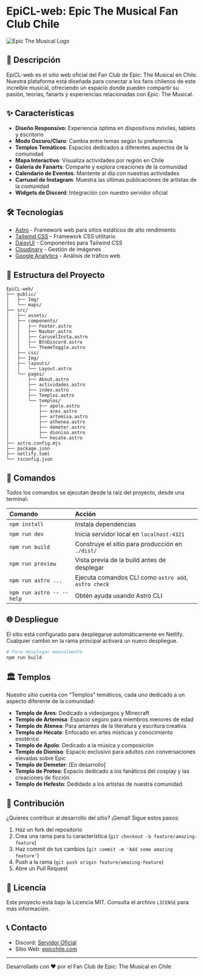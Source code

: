 


          
# EpiCL-web: Epic The Musical Fan Club Chile

![Epic The Musical Logo](https://epic-musical-chile.netlify.app/_astro/Epic_Logo.BCeKytGC_Z1emcf9.webp)

## 📖 Descripción

EpiCL-web es el sitio web oficial del Fan Club de Epic: The Musical en Chile. Nuestra plataforma está diseñada para conectar a los fans chilenos de este increíble musical, ofreciendo un espacio donde pueden compartir su pasión, teorías, fanarts y experiencias relacionadas con Epic: The Musical.

## ✨ Características

- **Diseño Responsivo**: Experiencia óptima en dispositivos móviles, tablets y escritorio
- **Modo Oscuro/Claro**: Cambia entre temas según tu preferencia
- **Templos Temáticos**: Espacios dedicados a diferentes aspectos de la comunidad
- **Mapa Interactivo**: Visualiza actividades por región en Chile
- **Galería de Fanarts**: Comparte y explora creaciones de la comunidad
- **Calendario de Eventos**: Mantente al día con nuestras actividades
- **Carrusel de Instagram**: Muestra las últimas publicaciones de artistas de la comunidad
- **Widgets de Discord**: Integración con nuestro servidor oficial

## 🛠️ Tecnologías

- [Astro](https://astro.build/) - Framework web para sitios estáticos de alto rendimiento
- [Tailwind CSS](https://tailwindcss.com/) - Framework CSS utilitario
- [DaisyUI](https://daisyui.com/) - Componentes para Tailwind CSS
- [Cloudinary](https://cloudinary.com/) - Gestión de imágenes
- [Google Analytics](https://analytics.google.com/) - Análisis de tráfico web

## 🚀 Estructura del Proyecto

```
EpiCL-web/
├── public/
│   ├── Img/
│   └── maps/
├── src/
│   ├── assets/
│   ├── components/
│   │   ├── Footer.astro
│   │   ├── Navbar.astro
│   │   ├── CaruselInsta.astro
│   │   ├── BtnDiscord.astro
│   │   └── ThemeToggle.astro
│   ├── css/
│   ├── Img/
│   ├── layouts/
│   │   └── Layout.astro
│   └── pages/
│       ├── About.astro
│       ├── actividades.astro
│       ├── index.astro
│       ├── Templos.astro
│       └── templos/
│           ├── apolo.astro
│           ├── ares.astro
│           ├── artemisa.astro
│           ├── athenea.astro
│           ├── demeter.astro
│           ├── dioniso.astro
│           └── hecate.astro
├── astro.config.mjs
├── package.json
├── netlify.toml
└── tsconfig.json
```

## 🧞 Comandos

Todos los comandos se ejecutan desde la raíz del proyecto, desde una terminal:

| Comando                   | Acción                                           |
| :------------------------ | :----------------------------------------------- |
| `npm install`             | Instala dependencias                             |
| `npm run dev`             | Inicia servidor local en `localhost:4321`        |
| `npm run build`           | Construye el sitio para producción en `./dist/`  |
| `npm run preview`         | Vista previa de la build antes de desplegar      |
| `npm run astro ...`       | Ejecuta comandos CLI como `astro add`, `astro check` |
| `npm run astro -- --help` | Obtén ayuda usando Astro CLI                     |

## 🌐 Despliegue

El sitio está configurado para desplegarse automáticamente en Netlify. Cualquier cambio en la rama principal activará un nuevo despliegue.

```bash
# Para desplegar manualmente
npm run build
```

## 🏛️ Templos

Nuestro sitio cuenta con "Templos" temáticos, cada uno dedicado a un aspecto diferente de la comunidad:

- **Templo de Ares**: Dedicado a videojuegos y Minecraft
- **Templo de Artemisa**: Espacio seguro para miembros menores de edad
- **Templo de Atenea**: Para amantes de la literatura y escritura creativa
- **Templo de Hécate**: Enfocado en artes místicas y conocimiento esotérico
- **Templo de Apolo**: Dedicado a la música y composición
- **Templo de Dioniso**: Espacio exclusivo para adultos con conversaciones elevadas sobre Epic
- **Templo de Demeter**: [En desarrollo]
- **Templo de Proteo**: Espacio dedicado a los fanáticos del cosplay y las creaciones de ficción
- **Templo de Hefesto**: Dedidado a los artistas de nuestra comunidad

## 👥 Contribución

¿Quieres contribuir al desarrollo del sitio? ¡Genial! Sigue estos pasos:

1. Haz un fork del repositorio
2. Crea una rama para tu característica (`git checkout -b feature/amazing-feature`)
3. Haz commit de tus cambios (`git commit -m 'Add some amazing feature'`)
4. Push a la rama (`git push origin feature/amazing-feature`)
5. Abre un Pull Request

## 📝 Licencia

Este proyecto está bajo la Licencia MIT. Consulta el archivo `LICENSE` para más información.

## 📞 Contacto

- Discord: [Servidor Oficial](https://discordapp.com/widget?id=1342862509509578834)
- Sitio Web: [epicchile.com](https://www.epicchile.com/)

---

Desarrollado con ❤️ por el Fan Club de Epic: The Musical en Chile
        
